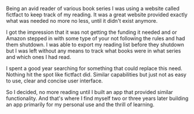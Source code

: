 
Being an avid reader of various book series I was using a website called fictfact to keep track of my reading.  It was a great website provided exactly what was needed no more no less, until it didn't exist anymore. 

I got the impression that it was not getting the funding it needed and or Amazon stepped in with some type of your not following the rules and had them shutdown.  I was able to export my reading list before they shutdown but I was left without any means to track what books were in what series and which ones I had read.

I spent a good year searching for something that could replace this need.  Nothing hit the spot like fictfact did.  Similar capabilities but just not as easy to use, clear and concise user interface.  

So I decided, no more reading until I built an app that provided similar functionality.  And that's where I find myself two or three years later building an app primarily for my personal use and the thrill of learning.

<!--stackedit_data:
eyJoaXN0b3J5IjpbLTE0MTg5MDIzMjJdfQ==
-->